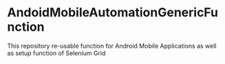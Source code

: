 # AndoidMobileAutomationGenericFunction
This repository re-usable function for Android Mobile Applications as well as setup function of Selenium Grid
